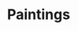 ---
title: "Paintings"
permalink: /portfolio/painting
pagination:
    enabled: true
    category: painting
---